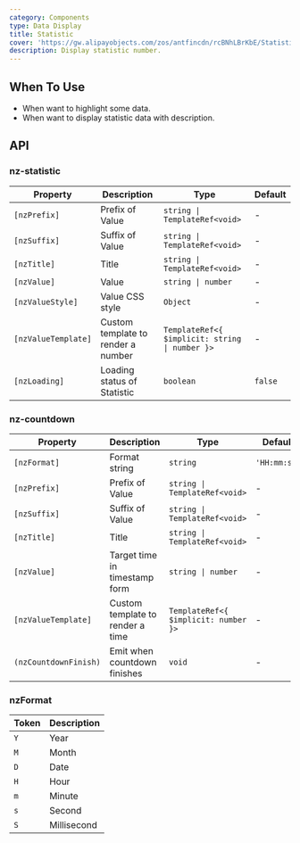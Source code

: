 ```yaml
---
category: Components
type: Data Display
title: Statistic
cover: 'https://gw.alipayobjects.com/zos/antfincdn/rcBNhLBrKbE/Statistic.svg'
description: Display statistic number.
---
```



## When To Use

- When want to highlight some data.
- When want to display statistic data with description.


## API

### nz-statistic

| Property            | Description                        | Type                                           | Default |
|---------------------|------------------------------------|------------------------------------------------|---------|
| `[nzPrefix]`        | Prefix of Value                    | `string \| TemplateRef<void>`                  | -       |
| `[nzSuffix]`        | Suffix of Value                    | `string \| TemplateRef<void>`                  | -       |
| `[nzTitle]`         | Title                              | `string \| TemplateRef<void>`                  | -       |
| `[nzValue]`         | Value                              | `string \| number`                             | -       |
| `[nzValueStyle]`    | Value CSS style                    | `Object`                                       | -       |
| `[nzValueTemplate]` | Custom template to render a number | `TemplateRef<{ $implicit: string \| number }>` | -       |
| `[nzLoading]`       | Loading status of Statistic        | `boolean`                                      | `false` |

### nz-countdown

| Property              | Description                      | Type                                 | Default      |
|-----------------------|----------------------------------|--------------------------------------|--------------|
| `[nzFormat]`          | Format string                    | `string`                             | `'HH:mm:ss'` |
| `[nzPrefix]`          | Prefix of Value                  | `string \| TemplateRef<void>`        | -            |
| `[nzSuffix]`          | Suffix of Value                  | `string \| TemplateRef<void>`        | -            |
| `[nzTitle]`           | Title                            | `string \| TemplateRef<void>`        | -            |
| `[nzValue]`           | Target time in timestamp form    | `string \| number`                   | -            |
| `[nzValueTemplate]`   | Custom template to render a time | `TemplateRef<{ $implicit: number }>` | -            |
| `(nzCountdownFinish)` | Emit when countdown finishes     | `void`                               | -            |

### nzFormat

| Token | Description |
|-------|-------------|
| `Y`   | Year        |
| `M`   | Month       |
| `D`   | Date        |
| `H`   | Hour        |
| `m`   | Minute      |
| `s`   | Second      |
| `S`   | Millisecond |
